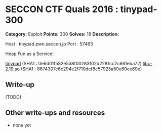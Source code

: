 # SECCON CTF Quals 2016 : tinypad-300

**Category:** Exploit
**Points:** 300
**Solves:** 18
**Description:**

Host : tinypad.pwn.seccon.jp
Port : 57463

Heap Fun as a Service!

[tinypad](tinypad) (SHA1 : 0e6d01f582e5d8f00283f02d2281cc2c661eba72)
[libc-2.19.so](libc-2.19.so) (SHA1 : 8674307c6c294e2f710def8c57925a50e60ee69e)

## Write-up

(TODO)

## Other write-ups and resources

* none yet
